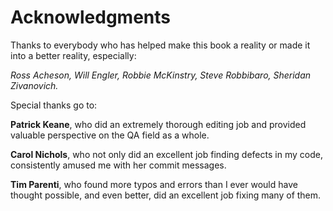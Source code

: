 # Acknowledgments

Thanks to everybody who has helped make this book a reality or made it into a better reality, especially:

_Ross Acheson, Will Engler, Robbie McKinstry, Steve Robbibaro, Sheridan Zivanovich._

Special thanks go to:

__Patrick Keane__, who did an extremely thorough editing job and provided valuable perspective on the QA field as a whole.

__Carol Nichols__, who not only did an excellent job finding defects in my code, consistently amused me with her commit messages.

__Tim Parenti__, who found more typos and errors than I ever would have thought possible, and even better, did an excellent job fixing many of them.

